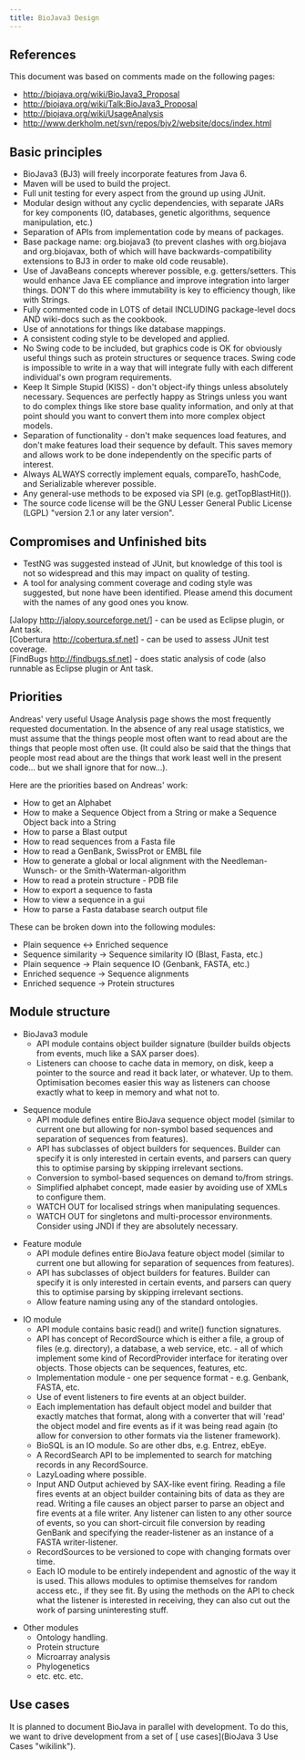 ```yaml
---
title: BioJava3 Design
---
```


References
----------

This document was based on comments made on the following pages:

-   <http://biojava.org/wiki/BioJava3_Proposal>
-   <http://biojava.org/wiki/Talk:BioJava3_Proposal>
-   <http://biojava.org/wiki/UsageAnalysis>
-   <http://www.derkholm.net/svn/repos/bjv2/website/docs/index.html>

Basic principles
----------------

-   BioJava3 (BJ3) will freely incorporate features from Java 6.
-   Maven will be used to build the project.
-   Full unit testing for every aspect from the ground up using JUnit.
-   Modular design without any cyclic dependencies, with separate JARs
    for key components (IO, databases, genetic algorithms, sequence
    manipulation, etc.)
-   Separation of APIs from implementation code by means of packages.
-   Base package name: org.biojava3 (to prevent clashes with org.biojava
    and org.biojavax, both of which will have backwards-compatibility
    extensions to BJ3 in order to make old code reusable).
-   Use of JavaBeans concepts wherever possible, e.g. getters/setters.
    This would enhance Java EE compliance and improve integration into
    larger things. DON'T do this where immutability is key to efficiency
    though, like with Strings.
-   Fully commented code in LOTS of detail INCLUDING package-level docs
    AND wiki-docs such as the cookbook.
-   Use of annotations for things like database mappings.
-   A consistent coding style to be developed and applied.
-   No Swing code to be included, but graphics code is OK for obviously
    useful things such as protein structures or sequence traces. Swing
    code is impossible to write in a way that will integrate fully with
    each different individual's own program requirements.
-   Keep It Simple Stupid (KISS) - don't object-ify things unless
    absolutely necessary. Sequences are perfectly happy as Strings
    unless you want to do complex things like store base quality
    information, and only at that point should you want to convert them
    into more complex object models.
-   Separation of functionality - don't make sequences load features,
    and don't make features load their sequence by default. This saves
    memory and allows work to be done independently on the specific
    parts of interest.
-   Always ALWAYS correctly implement equals, compareTo, hashCode, and
    Serializable wherever possible.
-   Any general-use methods to be exposed via SPI (e.g.
    getTopBlastHit()).
-   The source code license will be the GNU Lesser General Public
    License (LGPL) "version 2.1 or any later version".

Compromises and Unfinished bits
-------------------------------

-   TestNG was suggested instead of JUnit, but knowledge of this tool is
    not so widespread and this may impact on quality of testing.
-   A tool for analysing comment coverage and coding style was
    suggested, but none have been identified. Please amend this document
    with the names of any good ones you know.

[Jalopy <http://jalopy.sourceforge.net/>] - can be used as Eclipse
plugin, or Ant task.  
[Cobertura <http://cobertura.sf.net>] - can be used to assess JUnit test
coverage.  
[FindBugs <http://findbugs.sf.net>] - does static analysis of code (also
runnable as Eclipse plugin or Ant task.

Priorities
----------

Andreas' very useful Usage Analysis page shows the most frequently
requested documentation. In the absence of any real usage statistics, we
must assume that the things people most often want to read about are the
things that people most often use. (It could also be said that the
things that people most read about are the things that work least well
in the present code... but we shall ignore that for now...).

Here are the priorities based on Andreas' work:

-   How to get an Alphabet
-   How to make a Sequence Object from a String or make a Sequence
    Object back into a String
-   How to parse a Blast output
-   How to read sequences from a Fasta file
-   How to read a GenBank, SwissProt or EMBL file
-   How to generate a global or local alignment with the
    Needleman-Wunsch- or the Smith-Waterman-algorithm
-   How to read a protein structure - PDB file
-   How to export a sequence to fasta
-   How to view a sequence in a gui
-   How to parse a Fasta database search output file

These can be broken down into the following modules:

-   Plain sequence \<-\> Enriched sequence
-   Sequence similarity -\> Sequence similarity IO (Blast, Fasta, etc.)
-   Plain sequence -\> Plain sequence IO (Genbank, FASTA, etc.)
-   Enriched sequence -\> Sequence alignments
-   Enriched sequence -\> Protein structures

Module structure
----------------

-   BioJava3 module
    -   API module contains object builder signature (builder builds
        objects from events, much like a SAX parser does).
    -   Listeners can choose to cache data in memory, on disk, keep a
        pointer to the source and read it back later, or whatever. Up to
        them. Optimisation becomes easier this way as listeners can
        choose exactly what to keep in memory and what not to.

<!-- -->

-   Sequence module
    -   API module defines entire BioJava sequence object model (similar
        to current one but allowing for non-symbol based sequences and
        separation of sequences from features).
    -   API has subclasses of object builders for sequences. Builder can
        specify it is only interested in certain events, and parsers can
        query this to optimise parsing by skipping irrelevant sections.
    -   Conversion to symbol-based sequences on demand to/from strings.
    -   Simplified alphabet concept, made easier by avoiding use of XMLs
        to configure them.
    -   WATCH OUT for localised strings when manipulating sequences.
    -   WATCH OUT for singletons and multi-processor environments.
        Consider using JNDI if they are absolutely necessary.

<!-- -->

-   Feature module
    -   API module defines entire BioJava feature object model (similar
        to current one but allowing for separation of sequences from
        features).
    -   API has subclasses of object builders for features. Builder can
        specify it is only interested in certain events, and parsers can
        query this to optimise parsing by skipping irrelevant sections.
    -   Allow feature naming using any of the standard ontologies.

<!-- -->

-   IO module
    -   API module contains basic read() and write() function
        signatures.
    -   API has concept of RecordSource which is either a file, a group
        of files (e.g. directory), a database, a web service, etc. - all
        of which implement some kind of RecordProvider interface for
        iterating over objects. Those objects can be sequences,
        features, etc.
    -   Implementation module - one per sequence format - e.g. Genbank,
        FASTA, etc.
    -   Use of event listeners to fire events at an object builder.
    -   Each implementation has default object model and builder that
        exactly matches that format, along with a converter that will
        'read' the object model and fire events as if it was being read
        again (to allow for conversion to other formats via the listener
        framework).
    -   BioSQL is an IO module. So are other dbs, e.g. Entrez, ebEye.
    -   A RecordSearch API to be implemented to search for matching
        records in any RecordSource.
    -   LazyLoading where possible.
    -   Input AND Output achieved by SAX-like event firing. Reading a
        file fires events at an object builder containing bits of data
        as they are read. Writing a file causes an object parser to
        parse an object and fire events at a file writer. Any listener
        can listen to any other source of events, so you can
        short-circuit file conversion by reading GenBank and specifying
        the reader-listener as an instance of a FASTA writer-listener.
    -   RecordSources to be versioned to cope with changing formats over
        time.
    -   Each IO module to be entirely independent and agnostic of the
        way it is used. This allows modules to optimise themselves for
        random access etc., if they see fit. By using the methods on the
        API to check what the listener is interested in receiving, they
        can also cut out the work of parsing uninteresting stuff.

<!-- -->

-   Other modules
    -   Ontology handling.
    -   Protein structure
    -   Microarray analysis
    -   Phylogenetics
    -   etc. etc. etc.

Use cases
---------

It is planned to document BioJava in parallel with development. To do
this, we want to drive development from a set of [ use
cases](BioJava 3 Use Cases "wikilink").
